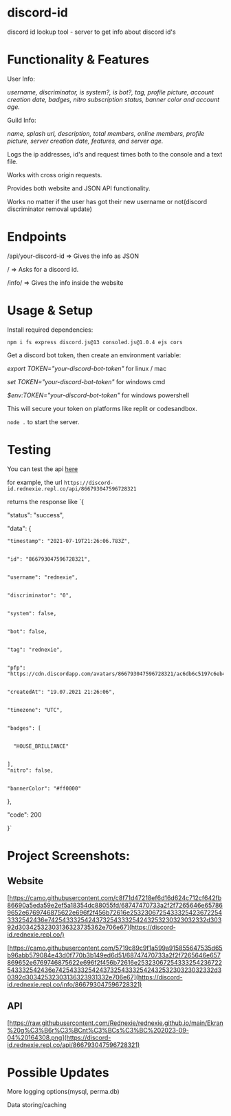 # discord-id
discord id lookup tool - server to get info about discord id's

# Functionality & Features


User Info:


_username,
discriminator,
is system?,
is bot?,
tag,
profile picture,
account creation date,
badges,
nitro subscription status,
banner color
and account age._


Guild Info:


_name, splash url, description, total members, online members, profile picture, server creation date, features, and server age._


Logs the ip addresses, id's and request times both to the console and a text file.


Works with cross origin requests.


Provides both website and JSON API functionality.


Works no matter if the user has got their new username or not(discord discriminator removal update)
# Endpoints


/api/your-discord-id => Gives the info as JSON


/ => Asks for a discord id.


/info/ => Gives the info inside the website


# Usage & Setup
Install required dependencies:


`npm i fs express discord.js@13 consoled.js@1.0.4 ejs cors`


Get a discord bot token, then create an environment variable:


*export TOKEN="your-discord-bot-token"* for linux / mac


*set TOKEN="your-discord-bot-token"* for windows cmd 


*$env:TOKEN="your-discord-bot-token"* for windows powershell


This will secure your token on platforms like replit or codesandbox.


`node .` to start the server.

# Testing 


You can test the api [here](https://discord-id.rednexie.repl.co/)


for example, the url `https://discord-id.rednexie.repl.co/api/866793047596728321`


returns the response like 
`{


  "status": "success",

  
  "data": {

  
    "timestamp": "2021-07-19T21:26:06.783Z",

    
    "id": "866793047596728321",

    
    "username": "rednexie",

    
    "discriminator": "0",

    
    "system": false,

    
    "bot": false,

    
    "tag": "rednexie",

    
    "pfp": "https://cdn.discordapp.com/avatars/866793047596728321/ac6db6c5197c6eb46617f244c1a34cf1.jpeg",

    
    "createdAt": "19.07.2021 21:26:06",

    
    "timezone": "UTC",

    
    "badges": [

    
      "HOUSE_BRILLIANCE"

      
    ],
    "nitro": false,

    
    "bannerColor": "#ff0000"

    
  },

  
  "code": 200

  
}`



# Project Screenshots: 

<h2>Website</h2>

[https://camo.githubusercontent.com/c8f71d47218ef6d16d624c712cf642fb86690a5eda59e2ef5a18354dc88055fd/68747470733a2f2f7265646e657869652e6769746875622e696f2f456b72616e25323067254333254236722543332542436e7425433325424373254333254243253230323032332d30392d30342532303136323735362e706e67](https://discord-id.rednexie.repl.co/)


[https://camo.githubusercontent.com/5719c89c9f1a599a915855647535d65b96abb579084e43d0f770b3b149ed6d51/68747470733a2f2f7265646e657869652e6769746875622e696f2f456b72616e25323067254333254236722543332542436e7425433325424373254333254243253230323032332d30392d30342532303136323931332e706e67](https://discord-id.rednexie.repl.co/info/866793047596728321)


<h2>API</h2>

[https://raw.githubusercontent.com/Rednexie/rednexie.github.io/main/Ekran%20g%C3%B6r%C3%BCnt%C3%BCs%C3%BC%202023-09-04%20164308.png](https://discord-id.rednexie.repl.co/api/866793047596728321)



# Possible Updates

More logging options(mysql, perma.db)


Data storing/caching
